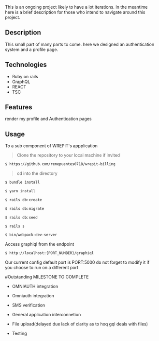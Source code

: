 This is an ongoing project likely to have a lot iterations. In the meantime here is a brief description for those who intend to navigate around this project.
## Description

This small part of many parts to come. here we designed an authentication system and a profile page.

## Technologies

- Ruby on rails
- GraphQL
- REACT
- TSC

## Features
render my profile and Authentication pages

## Usage

To a sub component of WREPIT's appplication

> Clone the repository to your local machine if invited

```sh
$ https://github.com/renepuentes0718/wrepit-billing
```
> cd into the directory

```sh
$ bundle install
```

```sh
$ yarn install
```

```sh
$ rails db:create
```

```sh
$ rails db:migrate
```

```sh
$ rails db:seed
```

```sh
$ rails s
```

```sh
$ bin/webpack-dev-server
```
Access graphiql from the endpoint

```sh
$ http://localhost:{PORT_NUMBER}/graphiql
```
Our current config default port is PORT:5000 do not forget to modify it if you choose to run on a different port

#Outstanding MILESTONE TO COMPLETE

- OMNIAUTH integration

- Omniauth integration

- SMS verification

- General application interconnetion

- File upload(delayed due lack of clarity as to hoq gql deals with files)

- Testing